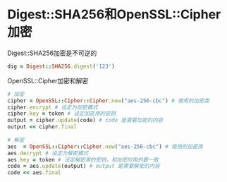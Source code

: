 # Digest::SHA256和OpenSSL::Cipher加密
Digest::SHA256加密是不可逆的
```ruby
dig = Digest::SHA256.digest('123')
```
OpenSSL::Cipher加密和解密
```ruby
# 加密
cipher = OpenSSL::Cipher::Cipher.new("aes-256-cbc") # 使用的加密类
cipher.encrypt # 设定为加密模式
cipher.key = token # 设定加密用的密钥
output = cipher.update(code) # code 是需要加密的内容
output << cipher.final
 
# 解密
aes  = OpenSSL::Cipher::Cipher.new("aes-256-cbc") # 使用的加密类
aes.decrypt # 设定为解密模式
aes.key = token # 设定解密用的密钥，和加密时用的要一致
code = aes.update(output) # output 是需要解密的内容
code << aes.final
```